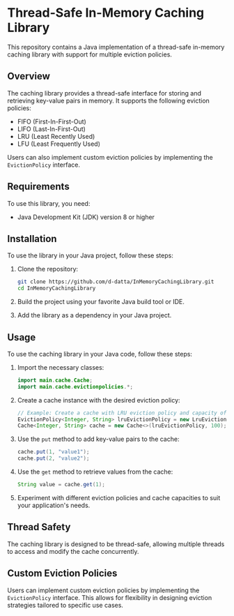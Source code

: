 # Thread-Safe In-Memory Caching Library

This repository contains a Java implementation of a thread-safe in-memory caching library with support for multiple eviction policies.

## Overview

The caching library provides a thread-safe interface for storing and retrieving key-value pairs in memory. It supports the following eviction policies:

- FIFO (First-In-First-Out)
- LIFO (Last-In-First-Out)
- LRU (Least Recently Used)
- LFU (Least Frequently Used)

Users can also implement custom eviction policies by implementing the `EvictionPolicy` interface.

## Requirements

To use this library, you need:

- Java Development Kit (JDK) version 8 or higher

## Installation

To use the library in your Java project, follow these steps:

1. Clone the repository:

    ```bash
    git clone https://github.com/d-datta/InMemoryCachingLibrary.git
    cd InMemoryCachingLibrary
    ```

2. Build the project using your favorite Java build tool or IDE.

3. Add the library as a dependency in your Java project.

## Usage

To use the caching library in your Java code, follow these steps:

1. Import the necessary classes:

    ```java
    import main.cache.Cache;
    import main.cache.evictionpolicies.*;
    ```

2. Create a cache instance with the desired eviction policy:

    ```java
    // Example: Create a cache with LRU eviction policy and capacity of 100
    EvictionPolicy<Integer, String> lruEvictionPolicy = new LruEvictionPolicy<>();
    Cache<Integer, String> cache = new Cache<>(lruEvictionPolicy, 100);
    ```

3. Use the `put` method to add key-value pairs to the cache:

    ```java
    cache.put(1, "value1");
    cache.put(2, "value2");
    ```

4. Use the `get` method to retrieve values from the cache:

    ```java
    String value = cache.get(1);
    ```

5. Experiment with different eviction policies and cache capacities to suit your application's needs.

## Thread Safety

The caching library is designed to be thread-safe, allowing multiple threads to access and modify the cache concurrently.

## Custom Eviction Policies

Users can implement custom eviction policies by implementing the `EvictionPolicy` interface. This allows for flexibility in designing eviction strategies tailored to specific use cases.


